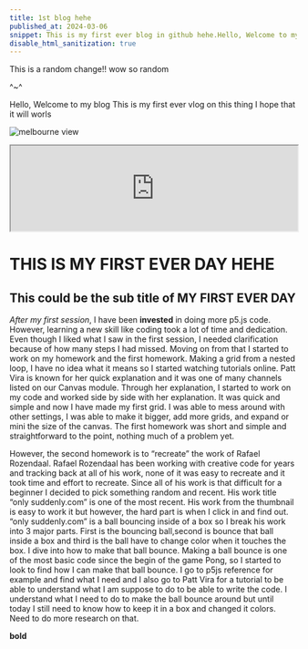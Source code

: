 ```yaml
---
title: 1st blog hehe
published_at: 2024-03-06
snippet: This is my first ever blog in github hehe.Hello, Welcome to my blog
disable_html_sanitization: true
---
```


This is a random change!! wow so random

^~^

Hello, Welcome to my blog
This is my first ever vlog on this thing
I hope that it will worls

![melbourne view](/pic/Melburnian_Skyline.jpg)

 <iframe src="https://editor.p5js.org/khoanguyen1111/full/5t9b1-iWx" width="100%"></iframe>

# THIS IS MY FIRST EVER DAY HEHE
## This could be the sub title of MY FIRST EVER DAY

_After my first session_, I have been **invested** in doing more p5.js code. However, learning a new skill like coding took a lot of time and dedication. Even though I liked what I saw in the first session, I needed clarification because of how many steps I had missed. Moving on from that I started to work on my homework and the first homework. Making a grid from a nested loop, I have no idea what it means so I started watching tutorials online.  Patt Vira is known for her quick explanation and it was one of many channels listed on our Canvas module. Through her explanation, I started to work on my code and worked side by side with her explanation. It was quick and simple and now I have made my first grid. I was able to mess around with other settings, I was able to make it bigger, add more grids, and expand or mini the size of the canvas. The first homework was short and simple and straightforward to the point, nothing much of a problem yet.

However, the second homework is to “recreate” the work of Rafael Rozendaal. Rafael Rozendaal has been working with creative code for years and tracking back at all of his work, none of it was easy to recreate and it took time and effort to recreate. Since all of his work is that difficult for a beginner I decided to pick something random and recent. His work title “only suddenly.com” is one of the most recent. His work from the thumbnail is easy to work it but however, the hard part is when I click in and find out. “only suddenly.com” is a ball bouncing inside of a box so I break his work into 3 major parts. First is the bouncing ball,second is bounce that ball inside a box and third is the ball have to change color when it touches the box. I dive into how to make that ball bounce. Making a ball bounce is one of the most basic code since the begin of the game Pong, so I started to look to find how I can make that ball bounce. I go to p5js reference for example and find what I need and I also go to Patt Vira for a tutorial to be able to understand what I am suppose to do to be able to write the code. I understand what I need to do to make the ball bounce around but until today I still need to know how to keep it in a box and changed it colors. Need to do more research on that.







**bold**
